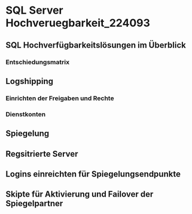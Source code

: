 # SQL Server Hochveruegbarkeit_224093


## SQL Hochverfügbarkeitslösungen im Überblick
### Entschiedungsmatrix

## Logshipping
### Einrichten der Freigaben und Rechte
### Dienstkonten 

## Spiegelung
## Regsitrierte Server
## Logins einreichten für Spiegelungsendpunkte
## Skipte für Aktivierung und Failover der Spiegelpartner
 
